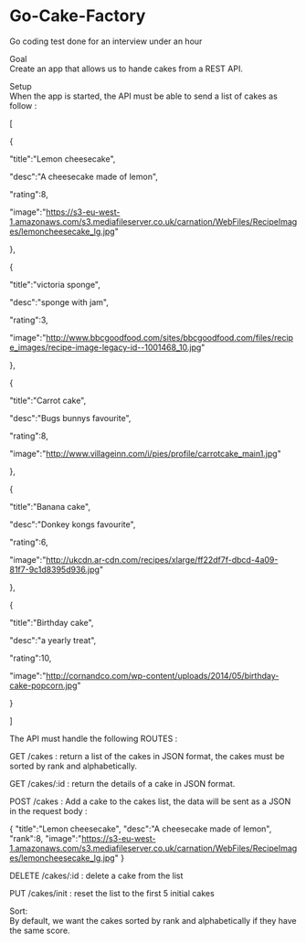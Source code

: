 # Go-Cake-Factory
Go coding test done for an interview under an hour

Goal <br/>
Create an app that allows us to hande cakes from a REST API.<br/>

Setup<br/>
When the app is started, the API must be able to send a list of cakes as follow :<br/>

[

 {

   "title":"Lemon cheesecake",

   "desc":"A cheesecake made of lemon",

   "rating":8,

   "image":"https://s3-eu-west-1.amazonaws.com/s3.mediafileserver.co.uk/carnation/WebFiles/RecipeImages/lemoncheesecake_lg.jpg"

 },

 {

   "title":"victoria sponge",

   "desc":"sponge with jam",

   "rating":3,

   "image":"http://www.bbcgoodfood.com/sites/bbcgoodfood.com/files/recipe_images/recipe-image-legacy-id--1001468_10.jpg"

 },

 {

   "title":"Carrot cake",

   "desc":"Bugs bunnys favourite",

   "rating":8,

   "image":"http://www.villageinn.com/i/pies/profile/carrotcake_main1.jpg"

 },

 {

   "title":"Banana cake",

   "desc":"Donkey kongs favourite",

   "rating":6,

   "image":"http://ukcdn.ar-cdn.com/recipes/xlarge/ff22df7f-dbcd-4a09-81f7-9c1d8395d936.jpg"

 },

 {

   "title":"Birthday cake",

   "desc":"a yearly treat",

   "rating":10,

   "image":"http://cornandco.com/wp-content/uploads/2014/05/birthday-cake-popcorn.jpg"

 }

]

The API must handle the following ROUTES : <br/>

GET /cakes : return a list of the cakes in JSON format, the cakes must be sorted by rank and alphabetically.

GET /cakes/:id : return the details of a cake in JSON format.

POST /cakes : Add a cake to the cakes list, the data will be sent as a JSON in the request body :

 {
    "title":"Lemon cheesecake",
    "desc":"A cheesecake made of lemon",
    "rank":8,
    "image":"https://s3-eu-west-1.amazonaws.com/s3.mediafileserver.co.uk/carnation/WebFiles/RecipeImages/lemoncheesecake_lg.jpg"
  }

DELETE /cakes/:id : delete a cake from the list

PUT /cakes/init : reset the list to the first 5 initial cakes

Sort:<br/>
By default, we want the cakes sorted by rank and alphabetically if they have the same score.
